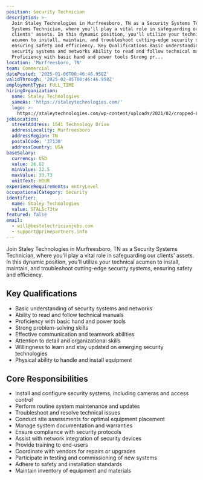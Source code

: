 ```yaml
---
position: Security Technician
description: >-
  Join Staley Technologies in Murfreesboro, TN as a Security Systems Technician,
  Systems Technician, where you'll play a vital role in safeguarding our
  clients' assets. In this dynamic position, you'll utilize your technical
  acumen to install, maintain, and troubleshoot cutting-edge security systems,
  ensuring safety and efficiency. Key Qualifications Basic understanding of
  security systems and networks Ability to read and follow technical manuals
  Proficiency with basic hand and power tools Strong pr...
location: 'Murfreesboro, TN'
team: Commercial
datePosted: '2025-01-06T00:46:46.958Z'
validThrough: '2025-02-05T00:46:46.958Z'
employmentType: FULL_TIME
hiringOrganization:
  name: Staley Technologies
  sameAs: 'https://staleytechnologies.com/'
  logo: >-
    https://staleytechnologies.com/wp-content/uploads/2021/02/cropped-Logo_StaleyTechnologies.png
jobLocation:
  streetAddress: 1541 Technology Drive
  addressLocality: Murfreesboro
  addressRegion: TN
  postalCode: '37130'
  addressCountry: USA
baseSalary:
  currency: USD
  value: 26.62
  minValue: 22.5
  maxValue: 30.73
  unitText: HOUR
experienceRequirements: entryLevel
occupationalCategory: Security
identifier:
  name: Staley Technologies
  value: STAL5c73tw
featured: false
email:
  - will@bestelectricianjobs.com
  - support@primepartners.info
---
```



Join Staley Technologies in Murfreesboro, TN as a Security Systems Technician, where you'll play a vital role in safeguarding our clients' assets. In this dynamic position, you'll utilize your technical acumen to install, maintain, and troubleshoot cutting-edge security systems, ensuring safety and efficiency.

## Key Qualifications

- Basic understanding of security systems and networks
- Ability to read and follow technical manuals
- Proficiency with basic hand and power tools
- Strong problem-solving skills
- Effective communication and teamwork abilities
- Attention to detail and organizational skills
- Willingness to learn and stay updated on emerging security technologies
- Physical ability to handle and install equipment

## Core Responsibilities

- Install and configure security systems, including cameras and access control
- Perform routine system maintenance and updates
- Troubleshoot and resolve technical issues
- Conduct site assessments for optimal equipment placement
- Manage system documentation and warranties
- Ensure compliance with security protocols
- Assist with network integration of security devices
- Provide training to end-users
- Coordinate with vendors for repairs or upgrades
- Participate in testing and commissioning of new systems
- Adhere to safety and installation standards
- Maintain inventory of equipment and materials
